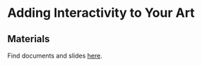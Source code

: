 # Adding Interactivity to Your Art


## Materials

Find documents and slides [here](https://drive.google.com/drive/folders/1vVtPyT6_q_rB5KtS1h_qkVjmQtyO_W2H?usp=drive_link).
